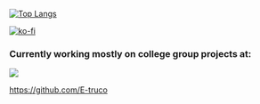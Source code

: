 [![Top Langs](https://github-readme-stats.vercel.app/api/top-langs/?username=codykoinabox&layout=compact&langs_count=10)](https://github.com/anuraghazra/github-readme-stats)  

[![ko-fi](https://ko-fi.com/img/githubbutton_sm.svg)](https://ko-fi.com/P5P7MWF8N)


### Currently working mostly on college group projects at:
<img src="https://github.com/CodyKoInABox/CodyKoInABox/assets/125526050/17a9ed5b-5bff-419d-9e13-01b04dd75267">

https://github.com/E-truco
